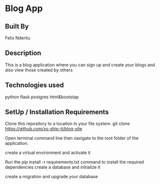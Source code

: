 # Blog App
## Built By 
Felix Nderitu
## Description
This is a blog application where you can sign up and create your blogs and also view those created by others

## Technologies used
python
flask
postgres
html&bootstap
## SetUp / Installation Requirements
Clone this repository to a location in your file system. git clone https://github.com/xs-ship-it/blog-site

Open terminal command line then navigate to the root folder of the application.

create a virtual environment and activate it

Run the pip install -r requirements.txt command to install the required dependencies
create a database and initialize it

create a migration and upgrade your database
